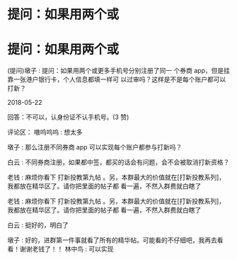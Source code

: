 # 提问：如果用两个或

# 提问：如果用两个或

(提问)墩子 : 提问：如果用两个或更多手机号分别注册了同一 个券商 app，但是挂靠一张港户银行卡，个人信息都填一样可 以过审吗？这样是不是每个账户都可以打新？

2018-05-22

回答：不可以，认身份证不认手机号。(3 赞)

评论区： 嗷呜呜呜 : 想太多

墩子 : 那么注册不同券商 app 可以实现每个账户都参与打新吗？

白云 : 不同券商注册，如果都中签，都买的话会有问题，会不会被取消打新资格？

老钱 : 麻烦你看下 打新投教第九帖 。另，本群最大的价值就在[打新投教系列]，我都放在精华区了。请你把里面的帖子都 看一遍，不然入群费就白瞎了

老钱 : 麻烦你看下 打新投教第九帖 。另，本群最大的价值就在[打新投教系列]，我都放在精华区了。请你把里面的帖子都 看一遍，不然入群费就白瞎了

白云 : 挺好的，明白了

墩子 : 好的，进群第一件事就看了所有的精华帖。可能看的不仔细吧，我再去看看！谢谢老钱了！！ 林中鸟 : 可以实现
